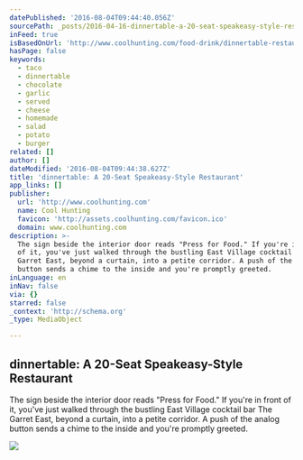 ```yaml
---
datePublished: '2016-08-04T09:44:40.056Z'
sourcePath: _posts/2016-04-16-dinnertable-a-20-seat-speakeasy-style-restaurant.md
inFeed: true
isBasedOnUrl: 'http://www.coolhunting.com/food-drink/dinnertable-restaurant-east-village'
hasPage: false
keywords:
  - taco
  - dinnertable
  - chocolate
  - garlic
  - served
  - cheese
  - homemade
  - salad
  - potato
  - burger
related: []
author: []
dateModified: '2016-08-04T09:44:38.627Z'
title: 'dinnertable: A 20-Seat Speakeasy-Style Restaurant'
app_links: []
publisher:
  url: 'http://www.coolhunting.com'
  name: Cool Hunting
  favicon: 'http://assets.coolhunting.com/favicon.ico'
  domain: www.coolhunting.com
description: >-
  The sign beside the interior door reads "Press for Food." If you're in front
  of it, you've just walked through the bustling East Village cocktail bar The
  Garret East, beyond a curtain, into a petite corridor. A push of the analog
  button sends a chime to the inside and you're promptly greeted.
inLanguage: en
inNav: false
via: {}
starred: false
_context: 'http://schema.org'
_type: MediaObject

---
```

<article style=""><h1>dinnertable: A 20-Seat Speakeasy-Style Restaurant</h1><p>The sign beside the interior door reads "Press for Food." If you're in front of it, you've just walked through the bustling East Village cocktail bar The Garret East, beyond a curtain, into a petite corridor. A push of the analog button sends a chime to the inside and you're promptly greeted.</p><img src="http://assets.coolhunting.com/coolhunting/2016/04/08/large_Dinnertable-Taco-Thumb.jpg" /></article>